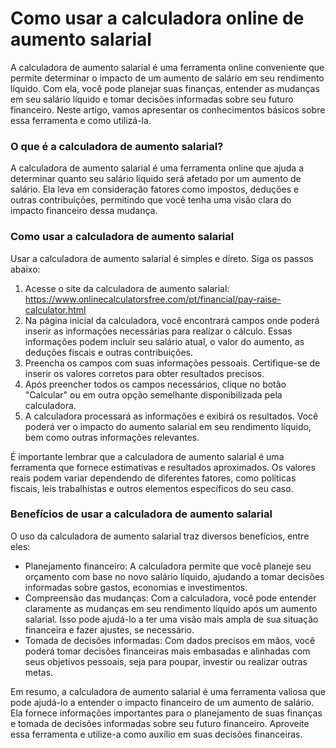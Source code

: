 Como usar a calculadora online de aumento salarial
==================================================

A calculadora de aumento salarial é uma ferramenta online conveniente que permite determinar o impacto de um aumento de salário em seu rendimento líquido. Com ela, você pode planejar suas finanças, entender as mudanças em seu salário líquido e tomar decisões informadas sobre seu futuro financeiro. Neste artigo, vamos apresentar os conhecimentos básicos sobre essa ferramenta e como utilizá-la.

### O que é a calculadora de aumento salarial?

A calculadora de aumento salarial é uma ferramenta online que ajuda a determinar quanto seu salário líquido será afetado por um aumento de salário. Ela leva em consideração fatores como impostos, deduções e outras contribuições, permitindo que você tenha uma visão clara do impacto financeiro dessa mudança.

### Como usar a calculadora de aumento salarial

Usar a calculadora de aumento salarial é simples e direto. Siga os passos abaixo:

1. Acesse o site da calculadora de aumento salarial: <https://www.onlinecalculatorsfree.com/pt/financial/pay-raise-calculator.html>
2. Na página inicial da calculadora, você encontrará campos onde poderá inserir as informações necessárias para realizar o cálculo. Essas informações podem incluir seu salário atual, o valor do aumento, as deduções fiscais e outras contribuições.
3. Preencha os campos com suas informações pessoais. Certifique-se de inserir os valores corretos para obter resultados precisos.
4. Após preencher todos os campos necessários, clique no botão "Calcular" ou em outra opção semelhante disponibilizada pela calculadora.
5. A calculadora processará as informações e exibirá os resultados. Você poderá ver o impacto do aumento salarial em seu rendimento líquido, bem como outras informações relevantes.

É importante lembrar que a calculadora de aumento salarial é uma ferramenta que fornece estimativas e resultados aproximados. Os valores reais podem variar dependendo de diferentes fatores, como políticas fiscais, leis trabalhistas e outros elementos específicos do seu caso.

### Benefícios de usar a calculadora de aumento salarial

O uso da calculadora de aumento salarial traz diversos benefícios, entre eles:

- Planejamento financeiro: A calculadora permite que você planeje seu orçamento com base no novo salário líquido, ajudando a tomar decisões informadas sobre gastos, economias e investimentos.
- Compreensão das mudanças: Com a calculadora, você pode entender claramente as mudanças em seu rendimento líquido após um aumento salarial. Isso pode ajudá-lo a ter uma visão mais ampla de sua situação financeira e fazer ajustes, se necessário.
- Tomada de decisões informadas: Com dados precisos em mãos, você poderá tomar decisões financeiras mais embasadas e alinhadas com seus objetivos pessoais, seja para poupar, investir ou realizar outras metas.

Em resumo, a calculadora de aumento salarial é uma ferramenta valiosa que pode ajudá-lo a entender o impacto financeiro de um aumento de salário. Ela fornece informações importantes para o planejamento de suas finanças e tomada de decisões informadas sobre seu futuro financeiro. Aproveite essa ferramenta e utilize-a como auxílio em suas decisões financeiras.
